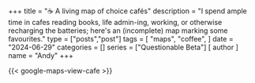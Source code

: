 +++
title = "☕️ A living map of choice cafés"
description = "I spend ample time in cafes reading books, life admin-ing, working, or otherwise recharging the batteries; here's an (incomplete) map marking some favourites."
type = ["posts","post"]
tags = [
    "maps",
    "coffee",
]
date = "2024-06-29"
categories = []
series = ["Questionable Beta"]
[ author ]
  name = "Andy"
+++

{{< google-maps-view-cafe >}}
